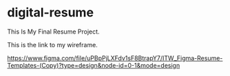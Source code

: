 # digital-resume
This Is My Final Resume Project.

This is the link to my wireframe.

https://www.figma.com/file/uPBpPjLXFdv1sF8BtrapY7/ITW_Figma-Resume-Templates-(Copy)?type=design&node-id=0-1&mode=design

